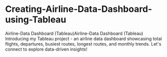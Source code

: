 # Creating-Airline-Data-Dashboard-using-Tableau
 Airline-Data Dashboard (Tableau)Airline-Data Dashboard (Tableau) Introducing my Tableau project - an airline data dashboard showcasing total flights, departures, busiest routes, longest routes, and monthly trends. Let's connect to explore data-driven insights!
